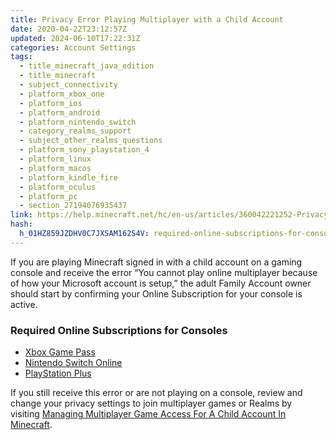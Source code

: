 ```yaml
---
title: Privacy Error Playing Multiplayer with a Child Account
date: 2020-04-22T23:12:57Z
updated: 2024-06-10T17:22:31Z
categories: Account Settings
tags:
  - title_minecraft_java_edition
  - title_minecraft
  - subject_connectivity
  - platform_xbox_one
  - platform_ios
  - platform_android
  - platform_nintendo_switch
  - category_realms_support
  - subject_other_realms_questions
  - platform_sony_playstation_4
  - platform_linux
  - platform_macos
  - platform_kindle_fire
  - platform_oculus
  - platform_pc
  - section_27194076935437
link: https://help.minecraft.net/hc/en-us/articles/360042221252-Privacy-Error-Playing-Multiplayer-with-a-Child-Account
hash:
  h_01HZ859JZDHV0C7JXSAM162S4V: required-online-subscriptions-for-consoles
---
```


If you are playing Minecraft signed in with a child account on a gaming console and receive the error “You cannot play online multiplayer because of how your Microsoft account is setup,” the adult Family Account owner should start by confirming your Online Subscription for your console is active.

### Required Online Subscriptions for Consoles

- [Xbox Game Pass](https://www.xbox.com/en-US/xbox-game-pass)
- [Nintendo Switch Online](https://ec.nintendo.com/US/en/membership/)
- [PlayStation Plus](https://www.playstation.com/en-us/ps-plus/)

If you still receive this error or are not playing on a console, review and change your privacy settings to join multiplayer games or Realms by visiting [Managing Multiplayer Game Access For A Child Account In Minecraft](./Managing-Multiplayer-Game-Access-for-a-Child-Account-in-Minecraft.md).
